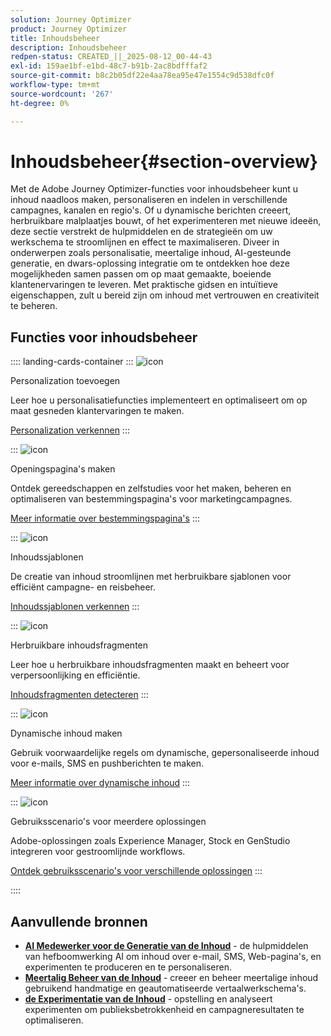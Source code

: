 ```yaml
---
solution: Journey Optimizer
product: Journey Optimizer
title: Inhoudsbeheer
description: Inhoudsbeheer
redpen-status: CREATED_||_2025-08-12_00-44-43
exl-id: 159ae1bf-e1bd-48c7-b91b-2ac8bdfffaf2
source-git-commit: b8c2b05df22e4aa78ea95e47e1554c9d538dfc0f
workflow-type: tm+mt
source-wordcount: '267'
ht-degree: 0%

---
```


# Inhoudsbeheer{#section-overview}

Met de Adobe Journey Optimizer-functies voor inhoudsbeheer kunt u inhoud naadloos maken, personaliseren en indelen in verschillende campagnes, kanalen en regio&#39;s. Of u dynamische berichten creeert, herbruikbare malplaatjes bouwt, of het experimenteren met nieuwe ideeën, deze sectie verstrekt de hulpmiddelen en de strategieën om uw werkschema te stroomlijnen en effect te maximaliseren. Diveer in onderwerpen zoals personalisatie, meertalige inhoud, AI-gesteunde generatie, en dwars-oplossing integratie om te ontdekken hoe deze mogelijkheden samen passen om op maat gemaakte, boeiende klantenervaringen te leveren. Met praktische gidsen en intuïtieve eigenschappen, zult u bereid zijn om inhoud met vertrouwen en creativiteit te beheren.

## Functies voor inhoudsbeheer

:::: landing-cards-container
:::
![icon]( https://cdn.experienceleague.adobe.com/icons/bullseye.svg)

Personalization toevoegen

Leer hoe u personalisatiefuncties implementeert en optimaliseert om op maat gesneden klantervaringen te maken.

[Personalization verkennen](personalization-landing-page.md)
:::

:::
![icon]( https://cdn.experienceleague.adobe.com/icons/circle-play.svg)

Openingspagina&#39;s maken

Ontdek gereedschappen en zelfstudies voor het maken, beheren en optimaliseren van bestemmingspagina&#39;s voor marketingcampagnes.

[Meer informatie over bestemmingspagina&#39;s](landing-pages-landing-page.md)
:::

:::
![icon]( https://cdn.experienceleague.adobe.com/icons/list-check.svg)

Inhoudssjablonen

De creatie van inhoud stroomlijnen met herbruikbare sjablonen voor efficiënt campagne- en reisbeheer.

[Inhoudssjablonen verkennen](content-templates-landing-page.md)
:::

:::
![icon]( https://cdn.experienceleague.adobe.com/icons/puzzle-piece.svg)

Herbruikbare inhoudsfragmenten

Leer hoe u herbruikbare inhoudsfragmenten maakt en beheert voor verpersoonlijking en efficiëntie.

[Inhoudsfragmenten detecteren](fragments-landing-page.md)
:::

:::
![icon]( https://cdn.experienceleague.adobe.com/icons/gear.svg)

Dynamische inhoud maken

Gebruik voorwaardelijke regels om dynamische, gepersonaliseerde inhoud voor e-mails, SMS en pushberichten te maken.

[Meer informatie over dynamische inhoud](dynamic-landing-page.md)
:::

:::
![icon]( https://cdn.experienceleague.adobe.com/icons/puzzle-piece.svg)

Gebruiksscenario&#39;s voor meerdere oplossingen

Adobe-oplossingen zoals Experience Manager, Stock en GenStudio integreren voor gestroomlijnde workflows.

[Ontdek gebruiksscenario&#39;s voor verschillende oplossingen](combine-landing-page.md)
:::

::::


## Aanvullende bronnen

- **[AI Medewerker voor de Generatie van de Inhoud](ai-assistant-landing-page.md)** - de hulpmiddelen van hefboomwerking AI om inhoud over e-mail, SMS, Web-pagina&#39;s, en experimenten te produceren en te personaliseren.
- **[Meertalig Beheer van de Inhoud](content-multilingual-landing-page.md)** - creeer en beheer meertalige inhoud gebruikend handmatige en geautomatiseerde vertaalwerkschema&#39;s.
- **[de Experimentatie van de Inhoud](content-experiment-landing-page.md)** - opstelling en analyseert experimenten om publieksbetrokkenheid en campagneresultaten te optimaliseren.
